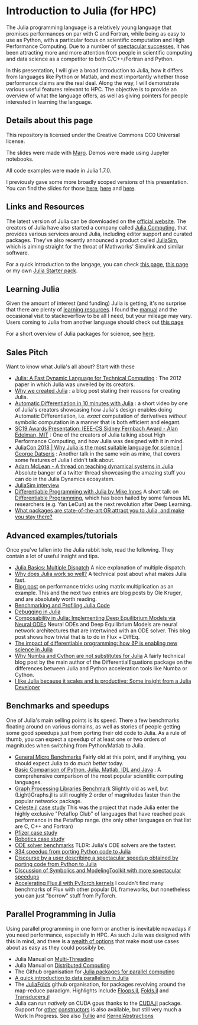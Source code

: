 # Introduction to Julia (for HPC)

The Julia programming language is a relatively young language that promises performances on par with C and Fortran, while being as easy to use as Python, with a particular focus on scientific computation and High Performance Computing. Due to a number of [spectacular successes](https://juliacomputing.com/case-studies/celeste/), it has been attracting more and more attention from people in scientific computing and data science as a competitor to both C/C++/Fortran and Python.

In this presentation, I will give a broad introduction to Julia, how it differs from languages like Python or Matlab, and most importantly whether those performance claims are the real deal. Along the way, I will demonstrate various useful features relevant to HPC. The objective is to provide an overview of what the language offers, as well as giving pointers for people interested in learning the language.

## Details about this page
This repository is licensed under the Creative Commons CC0 Universal license.

The slides were made with [Marp](https://marp.app/). Demos were made using Jupyter notebooks.

All code examples were made in Julia 1.7.0.

I previously gave some more broadly scoped versions of this presentation. You can find the slides for those [here](https://github.com/csimal/JuliaTalk-limerick), [here](https://github.com/csimal/Julia-Unamur) and [here](https://github.com/csimal/Julia-for-Dynamical-Systems).

## Links and Resources
The latest version of Julia can be downloaded on the [official website](https://julialang.org/). The creators of Julia have also started a company called [Julia Computing](https://juliacomputing.com/), that provides various services around Julia, including editor support and curated packages. They've also recently announced a product called [JuliaSim](https://juliacomputing.com/products/juliasim/), which is aiming straight for the throat of Mathworks' Simulink and similar software.

For a quick introduction to the langage, you can check [this page](https://cheatsheet.juliadocs.org//), [this page](https://learnxinyminutes.com/docs/julia/) or my own [Julia Starter pack](https://github.com/csimal/Julia-Unamur/blob/main/pdfs/julia-starter-pack.md).

## Learning Julia
Given the amount of interest (and funding) Julia is getting, it's no surprise that there are plenty of [learning resources](https://julialang.org/learning/). I found the [manual](https://docs.julialang.org/en/v1/) and the occasional visit to stackoverflow to be all I need, but your mileage may vary. Users coming to Julia from another language should check out [this page](https://docs.julialang.org/en/v1/manual/noteworthy-differences/)

For a short overview of Julia packages for science, see [here]().

## Sales Pitch
Want to know what Julia's all about? Start with these

* [Julia: A Fast Dynamic Language for Technical Computing](https://arxiv.org/pdf/1209.5145.pdf) : The 2012 paper in which Julia was unveiled by its creators.
* [Why we created Julia](https://julialang.org/blog/2012/02/why-we-created-julia/) : a blog post stating their reasons for creating Julia.
* [Automatic Differentiation in 10 minutes with Julia](https://www.youtube.com/watch?v=vAp6nUMrKYg) : a short video by one of Julia's creators showcasing how Julia's design enables doing Automatic Differentiation, i.e. *exact* computation of derivatives *without* symbolic computation in a manner that is both efficient and elegant.
* [SC19 Awards Presentation: IEEE-CS Sidney Fernbach Award - Alan Edelman, MIT](https://www.youtube.com/watch?v=nwdGsz4rc3Q) : One of the creators of Julia talking about High Performance Computing, and how Julia was designed with it in mind.
* [JuliaCon 2018 | Why Julia is the most suitable language for science | George Datseris](https://www.youtube.com/watch?v=7y-ahkUsIrY) : Another talk in the same vein as mine, that covers some features of Julia I didn't talk about.
* [Adam McLean - A thread on teaching dynamical systems in Julia](https://twitter.com/adamlmaclean/status/1368988846457647105) Absolute banger of a twitter thread showcasing the amazing stuff you can do in the Julia Dynamics ecosystem.
* [JuliaSim interview](https://www.notamonadtutorial.com/simulations-are-about-to-get-way-way-faster-with-juliasim/)
* [Differentiable Programming with Julia by Mike Innes](https://www.youtube.com/watch?v=LjWzgTPFu14) A short talk on [Differentiable Programming](https://fluxml.ai/blog/2019/02/07/what-is-differentiable-programming.html), which has been hailed by some famous ML researchers (e.g. Yan LeCun) as the next revolution after Deep Learning.
* [What packages are state-of-the-art OR attract you to Julia, and make you stay there?](https://discourse.julialang.org/t/what-package-s-are-state-of-the-art-or-attract-you-to-julia-and-make-you-stay-there-not-easily-replicateable-in-e-g-python-r-matlab/11294/4)

## Advanced examples/tutorials
Once you've fallen into the Julia rabbit hole, read the following. They contain a lot of useful insight and tips.
* [Julia Basics: Multiple Dispatch](https://opensourc.es/blog/basics-multiple-dispatch/) A nice explanation of multiple dispatch.
* [Why does Julia work so well?](https://ucidatascienceinitiative.github.io/IntroToJulia/Html/WhyJulia) A technical post about what makes Julia fast.
* [Blog post](https://opensourc.es/blog/matrix-multiplication-performance/) on performance tricks using matrix multiplication as an example. This and the next two entries are blog posts by Öle Kruger, and are absolutely worth reading.
* [Benchmarking and Profiling Julia Code](https://opensourc.es/blog/benchmarking-and-profiling-julia-code/)
* [Debugging in Julia](https://opensourc.es/blog/basics-debugging/)
* [Composability in Julia: Implementing Deep Equilibrium Models via Neural ODEs](https://julialang.org/blog/2021/10/DEQ/) Neural ODEs and Deep Equilibrium Models are neural network architectures that are intertwined with an ODE solver. This blog post shows how trivial that is to do in Flux + DiffEq.
* [The impact of differentiable programming: how ∂P is enabling new science in Julia](https://www.youtube.com/watch?v=rF2QAJLM730)
* [Why Numba and Cython are not substitutes for Julia](https://www.juliabloggers.com/why-numba-and-cython-are-not-substitutes-for-julia/) A fairly technical blog post by the main author of the DifferentialEquations package on the differences between Julia and Python acceleration tools like Numba or Cython.
* [I like Julia because it scales and is productive: Some insight from a Julia Developer](http://www.stochasticlifestyle.com/like-julia-scales-productive-insights-julia-developer/)

## Benchmarks and speedups
One of Julia's main selling points is its speed. There a few benchmarks floating around on various domains, as well as stories of people getting some good speedups just from porting their old code to Julia. As a rule of thumb, you can expect a speedup of at least one or two orders of magnitudes when switching from Python/Matlab to Julia.
* [General Micro Benchmarks](https://julialang.org/benchmarks/) Fairly old at this point, and if anything, you should expect Julia to do *much better* today. 
* [Basic Comparison of Python, Julia, Matlab, IDL and Java](https://juleskouatchou.github.io/basic_language_comparison/) : A comprehensive comparison of the most popular scientific computing languages.
* [Graph Processing Libraries Benchmark](https://www.timlrx.com/blog/benchmark-of-popular-graph-network-packages-v2) Slightly old as well, but (Light)Graphs.jl is still roughly 2 order of magnitudes faster than the popular networkx package.
* [Celeste.jl case study](https://juliacomputing.com/case-studies/celeste/) This was the project that made Julia enter the highly exclusive "Petaflop Club" of languages that have reached peak performance in the Petaflop range. (the only other languages on that list are C, C++ and Fortran)
* [Pfizer case study](https://juliacomputing.com/case-studies/pfizer/)
* [Robotics case study](https://juliacomputing.com/case-studies/mit-robotics/)
* [ODE solver benchmarks](https://benchmarks.sciml.ai/html/MultiLanguage/wrapper_packages.html) TLDR: Julia's ODE solvers are the fastest.
* [334 speedup from porting Python code to Julia](https://twitter.com/RobBlackwell/status/1311340653222166534)
* [Discourse by a user describing a spectacular speedup obtained by porting code from Python to Julia](https://discourse.julialang.org/t/julias-applicable-context-is-getting-narrower-over-time/55042/4)
* [Discussion of Symbolics and ModelingToolkit with more spectacular speedups](https://www.notamonadtutorial.com/modeling-complexity-with-symbolics-jl-and-modelingtoolkit-jl/)
* [Accelerating Flux.jl with PyTorch kernels](https://fluxml.ai/blog/2020/06/29/acclerating-flux-torch.html) I couldn't find many benchmarks of Flux with other popular DL frameworks, but nonetheless you can just "borrow" stuff from PyTorch.

## Parallel Programming in Julia

Using parallel programming in one form or another is inevitable nowadays if you need performance, especially in HPC. As such Julia was designed with this in mind, and there is a [wealth of options](https://docs.julialang.org/en/v1/manual/parallel-computing/) that make most use cases about as easy as they could possibly be.

- Julia Manual on [Multi-Threading](https://docs.julialang.org/en/v1/manual/multi-threading/)
- Julia Manual on [Distributed Computing](https://docs.julialang.org/en/v1/manual/distributed-computing/)
- The Github organisation for [Julia packages for parallel computing](https://github.com/JuliaParallel)
- [A quick introduction to data parallelism in Julia](https://juliafolds.github.io/data-parallelism/tutorials/quick-introduction/)
- The [JuliaFolds](https://github.com/JuliaFolds) github organisation, for packages revolving around the map-reduce paradigm. Highlights include [Floops.jl](https://github.com/JuliaFolds/FLoops.jl), [Folds.jl](https://github.com/JuliaFolds/Folds.jl) and [Transducers.jl](https://github.com/JuliaFolds/Transducers.jl)
- Julia can run *natively* on CUDA gpus thanks to the [CUDA.jl](https://cuda.juliagpu.org/stable/) package. Support for [other](https://github.com/JuliaGPU/AMDGPU.jl) [constructors](https://github.com/JuliaGPU/oneAPI.jl) is also available, but still very much a Work In Progress. See also [Tullio](https://github.com/mcabbott/Tullio.jl) and [KernelAbstractions](https://juliagpu.github.io/KernelAbstractions.jl/stable/)

